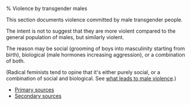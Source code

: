 % Violence by transgender males

This section documents violence committed by male transgender people.

The intent is not to suggest that they are more violent compared to
the general population of males, but similarly violent.

The reason may be social (grooming of boys into masculinity starting
from birth), biological (male hormones increasing aggression), or a
combination of both.

(Radical feminists tend to opine that it's either purely social, or a
combination of social and biological.  See [what leads to male
violence](../radfem-opinions/male-violence-reason.html).)

- [Primary sources](primary-sources)
- [Secondary sources](secondary-sources.html)
